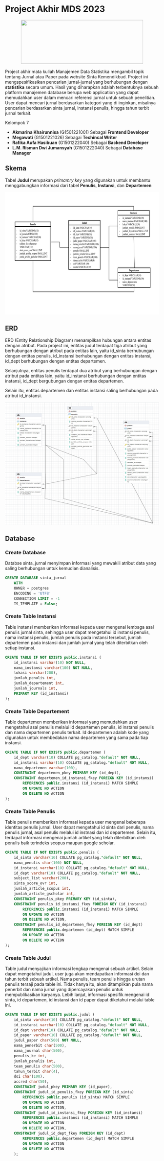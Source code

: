 # Project Akhir MDS 2023

<p align="center">
  <img width="400" height="143" src="http://bsdm.unas.ac.id/wp-content/uploads/2022/08/sinta_logo1.png">
</p>

Project akhir mata kuliah Manajemen Data Statistika mengambil topik tentang Jurnal atau Paper pada website Sinta Kemendikbud. Project ini mengspesifikasikan pencarian jurnal-jurnal yang berhubungan dengan **statistika** secara umum. Hasil yang diharapkan adalah terbentuknya sebuah platform manajemen database berupa web application yang dapat memudahkan user dalam mencari referensi jurnal untuk sebuah penelitian. User dapat mencari jurnal berdasarkan kategori yang di inginkan, misalnya pencarian berdasarkan sinta jurnal, instansi penulis, hingga tahun terbit jurnal terkait.



Kelompok 7
* **Akmarina Khairunnisa** (G1501221001) Sebagai **Frontend Developer**
* **Megawati** (G1501221026) Sebagai **Techincal Writer**
* **Rafika Aufa Hasibuan** (G1501222040) Sebagai **Backend Developer**
* **L.M. Risman Dwi Jumansyah** (G1501222040) Sebagai **Database Manager**

## Skema
Tabel **Judul** merupakan _primamry key_ yang digunakan untuk membantu menggabungkan informasi dari tabel **Penulis**, **Instansi**, dan **Departemen**
<p align="center">
  <img width="600" height="400" src="https://github.com/rismandwij/kel7_mds/blob/main/Skema.png">
</p>

## ERD

ERD (Entity Relationship Diagram) menampilkan hubungan antara entitas dengan atribut. Pada project ini, entitas judul terdapat tiga atribut yang berhubungan dengan atribut pada entitas lain, yaitu id_sinta berhubungan dengan entitas penulis, id_instansi berhubungan dengan entitas instansi, id_dept berhubungan dengan entitas departemen.

Selanjutnya, entitas penulis terdapat dua atribut yang berhubungan dengan atribut pada entitas lain, yaitu id_instansi berhubungan dengan entitas instansi, id_dept bergubungan dengan entitas departemen.

Selain itu, entitas departemen dan entitas instansi saling berhubungan pada atribut id_instansi.

<p align="center">
  <img width="600" height="400" src="https://github.com/rismandwij/kel7_mds/blob/main/ERD.jpeg">
</p>

## Database
### Create Database
Databse sinta_jurnal menyimpan informasi yang mewakili atribut data yang saling berhubungan untuk kemudian dianalisis.
```sql
CREATE DATABASE sinta_jurnal
    WITH
    OWNER = postgres
    ENCODING = 'UTF8'
    CONNECTION LIMIT = -1
    IS_TEMPLATE = False;
```
### Create Table Instansi
Table instansi memberikan informasi kepada user mengenai lembaga asal penulis jurnal sinta, sehingga user dapat mengetahui id instansi penulis, nama instansi penulis, jumlah penulis pada instansi tersebut, jumlah departemen pada instansi dan jumlah jurnal yang telah diterbitkan oleh setiap instansi.
```sql
CREATE TABLE IF NOT EXISTS public.instansi (
    id_instansi varchar(10) NOT NULL,
    nama_instansi varchar(100) NOT NULL,
    lokasi varchar(200),
	jumlah_penulis int,
	jumlah_departement int,
	jumlah_journals int,
    PRIMARY KEY (id_instansi)
);
```
### Create Table Departement
Table departemen memberikan informasi yang memudahkan user mengetahui asal penulis melalui id departemen penulis, id instansi penulis dan nama departemen penulis terkait. Id departemen adalah kode yang digunakan untuk membedakan nama departemen yang sama pada tiap instansi.
```sql
CREATE TABLE IF NOT EXISTS public.departemen (
    id_dept varchar(10) COLLATE pg_catalog."default" NOT NULL,
    id_instansi varchar(10) COLLATE pg_catalog."default" NOT NULL,
    nama_departemen varchar(100),
    CONSTRAINT departemen_pkey PRIMARY KEY (id_dept),
    CONSTRAINT departemen_id_instansi_fkey FOREIGN KEY (id_instansi)
        REFERENCES public.instansi (id_instansi) MATCH SIMPLE
        ON UPDATE NO ACTION
        ON DELETE NO ACTION
);
```
### Create Table Penulis
Table penulis memberikan informasi kepada user mengenai beberapa identitas penulis jurnal. User dapat mengetahui id sinta dari penulis, nama penulis jurnal, asal penulis melalui id instnasi dan id departemen. Selain itu, terdapat informasi mengenai jumlah artikel yang telah diterbitkan oleh penulis baik terindeks scopus maupun google scholar.
```sql
CREATE TABLE IF NOT EXISTS public.penulis (
    id_sinta varchar(10) COLLATE pg_catalog."default" NOT NULL,
    nama_penulis char(100) NOT NULL, 
    id_instansi varchar(10) COLLATE pg_catalog."default" NOT NULL,
    id_dept varchar(10) COLLATE pg_catalog."default" NOT NULL,
    subject_list varchar(200),
    sinta_score_ovr int,
    jumlah_article_scopus int,
    jumlah_article_gscholar int,
    CONSTRAINT penulis_pkey PRIMARY KEY (id_sinta),
    CONSTRAINT penulis_id_instansi_fkey FOREIGN KEY (id_instansi)
        REFERENCES public.instansi (id_instansi) MATCH SIMPLE
        ON UPDATE NO ACTION
        ON DELETE NO ACTION,
    CONSTRAINT penulis_id_departemen_fkey FOREIGN KEY (id_dept)
        REFERENCES public.departemen (id_dept) MATCH SIMPLE
        ON UPDATE NO ACTION
        ON DELETE NO ACTION
);
```
### Create Table Judul
Table judul menyajikan informasi lengkap mengenai sebuah artikel. Selain dapat mengetahui judul, user juga akan mendapatkan informasi doi dan tahun terbit sebuah artikel. Nama penulis, team penulis hingga urutan penulis tersaji pada table ini. Tidak hanya itu, akan ditampilkan pula nama penerbit dan nama jurnal yang dipercayakan penulis untuk mempublikasikan karyanya. Lebih lanjut, informasi spesifik mengenai id sinta, id departemen, id instansi dan id paper dapat diketahui melalui table ini.
```sql
CREATE TABLE IF NOT EXISTS public.judul (
    id_sinta varchar(10) COLLATE pg_catalog."default" NOT NULL,
    id_instansi varchar(10) COLLATE pg_catalog."default" NOT NULL,
    id_dept varchar(10) COLLATE pg_catalog."default" NOT NULL, 
    id_paper varchar(10) COLLATE pg_catalog."default" NOT NULL,  
    judul_paper char(500) NOT NULL,
    nama_penerbit char(500),
    nama_journal char(500),
    penulis_ke int,
    jumlah_penulis int,
    team_penulis char(500),
    tahun_terbit char(4),
    doi char(100),
    accred char(50),    
    CONSTRAINT judul_pkey PRIMARY KEY (id_paper),
    CONSTRAINT judul_id_penulis_fkey FOREIGN KEY (id_sinta)
        REFERENCES public.penulis (id_sinta) MATCH SIMPLE
        ON UPDATE NO ACTION
        ON DELETE NO ACTION,
    CONSTRAINT judul_id_instansi_fkey FOREIGN KEY (id_instansi)
        REFERENCES public.instansi (id_instansi) MATCH SIMPLE
        ON UPDATE NO ACTION
        ON DELETE NO ACTION,
    CONSTRAINT judul_id_dept_fkey FOREIGN KEY (id_dept)
        REFERENCES public.departemen (id_dept) MATCH SIMPLE
        ON UPDATE NO ACTION
        ON DELETE NO ACTION
    );
```
